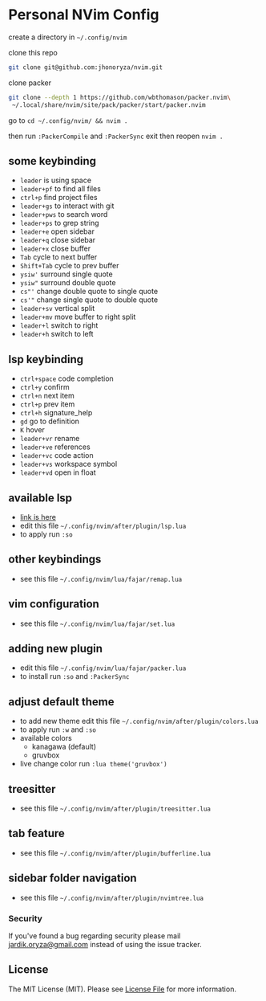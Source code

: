 # Personal NVim Config

create a directory in `~/.config/nvim`

clone this repo

```bash
git clone git@github.com:jhonoryza/nvim.git
```

clone packer

```bash
git clone --depth 1 https://github.com/wbthomason/packer.nvim\
 ~/.local/share/nvim/site/pack/packer/start/packer.nvim
```

go to `cd ~/.config/nvim/ && nvim .`

then run `:PackerCompile` and `:PackerSync` exit then reopen `nvim .`

## some keybinding

- `leader` is using space
- `leader+pf` to find all files
- `ctrl+p` find project files
- `leader+gs` to interact with git
- `leader+pws` to search word
- `leader+ps` to grep string
- `leader+e` open sidebar
- `leader+q` close sidebar
- `leader+x` close buffer
- `Tab` cycle to next buffer
- `Shift+Tab` cycle to prev buffer
- `ysiw'` surround single quote
- `ysiw"` surround double quote
- `cs"'` change double quote to single quote
- `cs'"` change single quote to double quote
- `leader+sv` vertical split
- `leader+mv` move buffer to right split
- `leader+l` switch to right
- `leader+h` switch to left

## lsp keybinding

- `ctrl+space` code completion
- `ctrl+y` confirm
- `ctrl+n` next item
- `ctrl+p` prev item
- `ctrl+h` signature_help
- `gd` go to definition
- `K` hover
- `leader+vr` rename
- `leader+ve` references
- `leader+vc` code action 
- `leader+vs` workspace symbol
- `leader+vd` open in float

## available lsp

- [link is here](https://github.com/williamboman/mason-lspconfig.nvim?tab=readme-ov-file#available-lsp-servers)
- edit this file `~/.config/nvim/after/plugin/lsp.lua`
- to apply run `:so`

## other keybindings

- see this file `~/.config/nvim/lua/fajar/remap.lua`

## vim configuration

- see this file `~/.config/nvim/lua/fajar/set.lua`

## adding new plugin

- edit this file `~/.config/nvim/lua/fajar/packer.lua`
- to install run `:so` and `:PackerSync`

## adjust default theme

- to add new theme edit this file `~/.config/nvim/after/plugin/colors.lua`
- to apply run `:w` and `:so`
- available colors
  - kanagawa (default)
  - gruvbox
- live change color run `:lua theme('gruvbox')`

## treesitter

- see this file `~/.config/nvim/after/plugin/treesitter.lua`

## tab feature

- see this file `~/.config/nvim/after/plugin/bufferline.lua`

## sidebar folder navigation

- see this file `~/.config/nvim/after/plugin/nvimtree.lua`

### Security

If you've found a bug regarding security please mail [jardik.oryza@gmail.com](mailto:jardik.oryza@gmail.com) instead of
using the issue tracker.

## License

The MIT License (MIT). Please see [License File](LICENSE.md) for more information.
